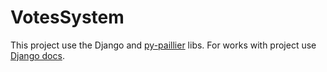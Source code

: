 # VotesSystem

This project use the Django and [py-paillier][paillier] libs.
For works with project use [Django docs][docs].

[paillier]: <https://test.pypi.org/project/py-paillier/>
[docs]: <https://docs.djangoproject.com/en/4.0/>
